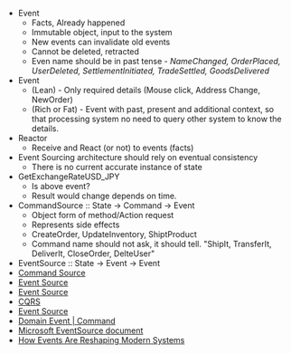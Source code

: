 * Event 
  * Facts, Already happened
  * Immutable object, input to the system
  * New events can invalidate old events
  * Cannot be deleted, retracted
  * Even name should be in past tense - *NameChanged, OrderPlaced, UserDeleted, SettlementInitiated, TradeSettled, GoodsDelivered*
* Event 
  * (Lean) - Only required details (Mouse click, Address Change, NewOrder)
  * (Rich or Fat) - Event with past, present and additional context, so that processing system no need to query other system to know the details.   
* Reactor
  * Receive and React (or not) to events (facts)
* Event Sourcing architecture should rely on eventual consistency
  * There is no current accurate instance of state
* GetExchangeRateUSD_JPY
  * Is above event?
  * Result would change depends on time.
* CommandSource :: State -> Command -> Event
  * Object form of method/Action request
  * Represents side effects
  * CreateOrder, UpdateInventory, ShiptProduct
  * Command name should not ask, it should tell. "ShipIt, TransferIt, DeliverIt, CloseOrder, DelteUser"
* EventSource :: State -> Event -> Event
* [Command Source](http://thinkbeforecoding.com/post/2013/07/28/Event-Sourcing-vs-Command-Sourcing)
* [Event Source](https://www.martinfowler.com/eaaDev/EventSourcing.html)
* [Event Source](https://goodenoughsoftware.net/tag/event-sourcing/)
* [CQRS](https://goodenoughsoftware.net/tag/cqrs/)
* [Event Source](https://ookami86.github.io/event-sourcing-in-practice/#further-reading-1.md)
* [Domain Event | Command](https://www.martinfowler.com/eaaDev/DomainEvent.html)
* [Microsoft EventSource document](https://docs.microsoft.com/en-us/azure/architecture/patterns/event-sourcing)
* [How Events Are Reshaping Modern Systems](https://www.infoq.com/presentations/systems-event-driven)
